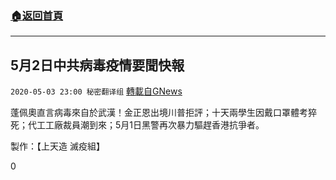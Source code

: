 ###  [:house:返回首頁](https://github.com/ourhimalayas/txt)
---

## 5月2日中共病毒疫情要聞快報
`2020-05-03 23:00 秘密翻译组` [轉載自GNews](https://gnews.org/zh-hant/193390/)

蓬佩奧直言病毒來自於武漢！金正恩出境川普拒評；十天兩學生因戴口罩體考猝死；代工工廠裁員潮到來；5月1日黑警再次暴力驅趕香港抗爭者。



製作：【上天造 滅疫組】

0

